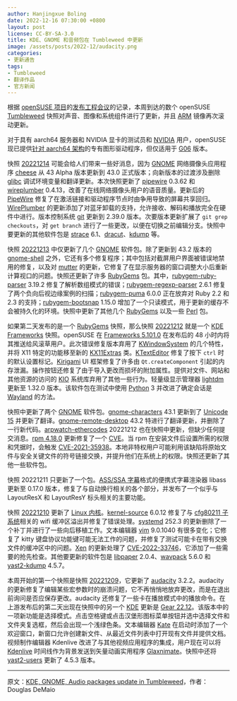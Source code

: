 ```yaml
---
author: Hanjingxue Boling
date: 2022-12-16 07:30:00 +0800
layout: post
license: CC-BY-SA-3.0
title: KDE、GNOME 和音频包在 Tumbleweed 中更新
image: /assets/posts/2022-12/audacity.png
categories:
- 更新通告
tags:
- Tumbleweed
- 翻译作品
- 官方新闻
---
```


根据 [openSUSE 项目](https://get.opensuse.org/)的[发布工程会议](https://lists.opensuse.org/archives/list/factory@lists.opensuse.org/thread/LALV24HMN6HWGQDTXSUOKL2O747H4YVB/)的记录，本周到达的数个 openSUSE [Tumbleweed](https://get.opensuse.org/tumbleweed/) 快照对声音、图像和系统组件进行了更新，并且 [ARM](https://www.arm.com/) 镜像再次滚动更新。

对于具有 aarch64 服务器和 NVIDIA 显卡的测试员和 [NVIDIA](https://www.nvidia.com/) 用户，openSUSE 现已提供[针对 aarch64 架构](https://download.nvidia.com/opensuse/tumbleweed/aarch64/)的专有图形驱动程序，但仅适用于 [G06](https://forums.opensuse.org/t/switching-from-nividia-g05-to-g06/149856) 版本。

快照 [20221214](https://lists.opensuse.org/archives/list/factory@lists.opensuse.org/thread/YN3E7NZW5GTOL4YOPBIG55T5XYFUD2NW/) 可能会给人们带来一些好消息，因为 [GNOME](https://www.gnome.org/) 网络摄像头应用程序 [cheese](https://wiki.gnome.org/Apps/Cheese) 从 43 Alpha 版本更新到 43.0 正式版本；向新版本的过渡涉及删除 [glibc](https://www.gnu.org/software/libc/) 调试环境变量和翻译更新。本次快照更新了 [pipewire](https://pipewire.org/) 0.3.62 和 [wireplumber](https://github.com/PipeWire/wireplumber) 0.4.13，改善了在线网络摄像头用户的语音质量。更新后的 [PipeWire](https://pipewire.org/) 修复了在激活链接和驱动程序节点时由争用导致的屏幕共享回归。[WirePlumber](https://github.com/PipeWire/wireplumber) 的更新添加了对蓝牙卸载的支持，允许接收、解码和播放完全在硬件中进行。版本控制系统 [git](https://github.com/git) 更新到 2.39.0 版本。次要版本更新扩展了 `git grep checkouts`，对 `get branch` 进行了一些更改，以便在切换之前编辑分支。快照中要更新的其他软件包是 [strace](https://strace.io/) 6.1、[dracut](https://dracut.wiki.kernel.org/index.php/Main_Page)、[kdump](https://www.kernel.org/doc/html/latest/admin-guide/kdump/kdump.html) 等。

快照 [20221213](https://lists.opensuse.org/archives/list/factory@lists.opensuse.org/thread/XQPOVDRFTDBYF2RCZXONWHM6XTDA3KPA/) 中仅更新了几个 [GNOME](https://www.gnome.org/) 软件包。除了更新到 43.2 版本的 [gnome-shell](https://gitlab.gnome.org/GNOME/gnome-shell) 之外，它还有多个修复程序；其中包括对截屏用户界面被错误地禁用的修复，以及对 [mutter](https://gitlab.gnome.org/GNOME/mutter) 的更新，它修复了在显示服务器的窗口调整大小后重新计算视口的问题。快照还更新了许多 [RubyGems](https://rubygems.org/) 包。其中，[rubygem-ruby-parser](https://rubygems.org/gems/ruby_parser/versions/3.19.1) 3.19.2 修复了解析数组模式的错误；[rubygem-regexp-parser](https://rubygems.org/gems/regexp_parser) 2.6.1 修复了两个负向后视边缘案例的扫描；[rubygem-puma](https://rubygems.org/gems/puma/versions/6.0.0-java) 6.0.0 正在放弃对 Ruby 2.2 和 2.3 的支持；[rubygem-bootsnap](https://rubygems.org/gems/bootsnap) 1.15.0 增加了一个只读模式，用于更新的缓存不会被持久化的环境。快照中更新了其他几个 [RubyGems](https://rubygems.org/) 以及一些 [Perl](https://www.perl.org/) 包。

如果第二天发布的是一个 [RubyGems](https://rubygems.org/) 快照，那么快照 [20221212](https://lists.opensuse.org/archives/list/factory@lists.opensuse.org/thread/HJLBARP5AEW77UMVR2EDVRUFKZAAFE3T/) 就是一个 [KDE Frameworks](https://kde.org/announcements/frameworks/5/5.101.0/) 快照。openSUSE 在 [Frameworks 5.101.0](https://kde.org/announcements/frameworks/5/5.101.0/) 在发布后的 48 小时内将其推送给风滚草用户。此次错误修复版本弃用了 [KWindowSystem](https://api.kde.org/frameworks/kwindowsystem/html/) 的几个特性，并将 X11 特定的功能移至新的 [KX11Extras](https://api.kde.org/frameworks/kwindowsystem/html/classKX11Extras.html#ab4d58f1f2bc052d19cb2f32349753ebe) 类。[KTextEditor](https://github.com/KDE/ktexteditor) 修复了按下 `ctrl` 时的默认设置标记。[Kirigami](https://kde.org/products/kirigami/) UI 框架修复了许多由 `Qt.createComponent` 引起的内存泄漏。操作按钮还修复了由于导入更改而损坏的附加属性。提供对文件、网站和其他资源的访问的 [KIO](https://api.kde.org/frameworks/kio/html/index.html) 系统库弃用了其他一些行为。轻量级显示管理器 [lightdm](https://github.com/canonical/lightdm) 更新至 1.32.0 版本。该软件包在测试中使用 [Python](https://www.python.org/) 3 并改进了确定会话是 [Wayland](https://wayland.freedesktop.org/) 的方法。

快照中更新了两个 [GNOME](https://www.gnome.org/) 软件包。[gnome-characters](https://gitlab.gnome.org/GNOME/gnome-characters) 43.1 更新到了 [Unicode 15](https://unicode.org/versions/Unicode15.0.0/) 并更新了翻译。[gnome-remote-desktop](https://gitlab.gnome.org/GNOME/gnome-remote-desktop) 43.2 特进行了翻译更新，并删除了一行新代码。[arpwatch-ethercodes](https://software.opensuse.org/package/arpwatch-ethercodes) 20221212 也在快照中更新，但缺少任何提交消息。[rpm 4.18.0](https://rpm.org/wiki/Releases/4.18.0) 更新修复了一个 [CVE](https://en.wikipedia.org/wiki/Common_Vulnerabilities_and_Exposures)。当 rpm 在安装文件后设置所需的权限和凭据时，会触发 [CVE-2021-35938](https://www.suse.com/security/cve/CVE-2021-35938.html)。本地非特权用户可能利用该缺陷将原始文件与安全关键文件的符号链接交换，并提升他们在系统上的权限。快照还更新了其他一些软件包。

快照 20221211 只更新了一个包。[ASS/SSA 字幕](https://en.wikipedia.org/wiki/SubStation_Alpha)格式的便携式字幕渲染器 libass 更新至 0.17.0 版本，修复了与自动换行相关的各个部分，并发布了一个似乎与 LayoutResX 和 LayoutResY 标头相关的主要功能。

快照 [20221210](https://lists.opensuse.org/archives/list/factory@lists.opensuse.org/thread/OZ4JSTZ3XE2QVBIDUJOZ32ULJCR5CQR3/) 更新了 [Linux 内核](https://www.kernel.org/)。[kernel-source](https://www.kernel.org/) 6.0.12 修复了与 [cfg80211 子系统](https://www.kernel.org/doc/html/v4.12/driver-api/80211/cfg80211.html)相关的 wifi 缓冲区溢出并修复了错误处理。[systemd](https://freedesktop.org/wiki/Software/systemd/) 252.3 的更新删除了一个补丁并进行了一些向后移植工作。文本编辑器 [vim](https://www.vim.org/) 9.0.1040 有很多变化；它修复了 kitty 键盘协议功能键可能无法工作的问题，并修复了测试可能卡在带有交换文件的缓冲区中的问题。[Xen](https://xenproject.org/) 的更新处理了 [CVE-2022-33746](https://www.suse.com/security/cve/CVE-2022-33746.html)，它添加了一些需要的抢先检查。其他要更新的软件包是 [libpaper](https://rpmfind.net/linux/rpm2html/search.php?query=libpaper) 2.0.4、[wavpack](https://www.wavpack.com/index.html) 5.6.0 和 [yast2-kdump](https://github.com/yast/yast-kdump) 4.5.7。

本周开始的第一个快照是快照 [20221209](https://lists.opensuse.org/archives/list/factory@lists.opensuse.org/thread/VYHQGZ2F3NH2C2DEQNLTV4WQCYMSB5MS/)，它更新了 [audacity](https://www.audacityteam.org/) 3.2.2。audacity 的更新修复了编辑某些宏参数时的崩溃问题，它不再悄悄地放弃更改，而是在退出前询问是否应保存更改。audacity 还修复了一些卡在播放模式中的播放命令。在上游发布后的第二天出现在快照中的另一个 [KDE](https://kde.org/) 更新是 [Gear 22.12](https://kde.org/announcements/gear/22.12.0/)。该版本中的一项新功能是选择模式。点击空格键或点击汉堡形图标菜单按钮并选中选择文件和文件夹复选框，然后会出现一个浅绿色条。文本编辑器 [Kate](https://kate-editor.org/) 在启动时添加了一个欢迎窗口，新窗口允许创建新文件、从最近文件列表中打开现有文件并提供文档。视频制作编辑器 Kdenlive 改进了与其他视频应用程序的集成，用户现在可以将 [Kdenlive](https://kdenlive.org/en/) 时间线作为背景发送到矢量动画实用程序 [Glaxnimate](https://glaxnimate.mattbas.org/)。快照中还将 [yast2-users](https://github.com/yast/yast-users) 更新了 4.5.3 版本。

------

原文：[KDE, GNOME, Audio packages update in Tumbleweed](https://news.opensuse.org/2022/12/16/kde-gnome-audio-packages-up-in-tw/)，作者：Douglas DeMaio
